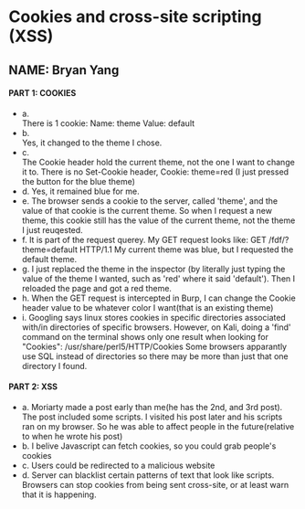 # Cookies and cross-site scripting (XSS)
## NAME: Bryan Yang

#### PART 1: COOKIES
 - a.   
    There is 1 cookie:
        Name: theme 
        Value: default
 - b.   
    Yes, it changed to the theme I chose.
 - c.   
    The Cookie header hold the current theme, not the one I want to change it to. There is no Set-Cookie header, 
        Cookie: theme=red (I just pressed the button for the blue theme)
 - d.
    Yes, it remained blue for me.
 - e.
    The browser sends a cookie to the server, called 'theme', and the value of that cookie is the current theme. So when I request a new theme, this cookie still has the value of the current theme, not the theme I just reuqested. 
 - f.
    It is part of the request querey. My GET request looks like:
        GET /fdf/?theme=default HTTP/1.1
    My current theme was blue, but I requested the default theme. 
 - g. 
    I just replaced the theme in the inspector (by literally just typing the value of the theme I wanted, such as 'red' where it said 'default'). Then I reloaded the page and got a red theme. 
 - h.
    When the GET request is intercepted in Burp, I can change the Cookie header value to be whatever color I want(that is an existing theme)
 - i.
    Googling says linux stores cookies in specific directories associated with/in directories of specific browsers. However, on Kali, doing a 'find' command on the terminal shows only one result when looking for "Cookies":
        /usr/share/perl5/HTTP/Cookies
    Some browsers apparantly use SQL instead of directories so there may be more than just that one directory I found. 

#### PART 2: XSS
 - a.
    Moriarty made a post early than me(he has the 2nd, and 3rd post).
    The post included some scripts.
    I visited his post later and his scripts ran on my browser.
    So he was able to affect people in the future(relative to when he wrote his post)
 - b. I belive Javascript can fetch cookies, so you could grab people's cookies
 - c. Users could be redirected to a malicious website
 - d. Server can blacklist certain patterns of text that look like scripts.
      Browsers can stop cookies from being sent cross-site, or at least warn that it is happening. 
    
    
